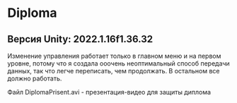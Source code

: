 # Diploma

Версия Unity: 2022.1.16f1.36.32
-------------------------------

Изменение управления работает только в главном меню и на первом уровне, потому что я создала ооочень неоптимальный способ передачи данных, так что легче переписать, чем продолжать. В остальном все должно работать.

Файл DiplomaPrisent.avi - презентация-видео для защиты диплома
